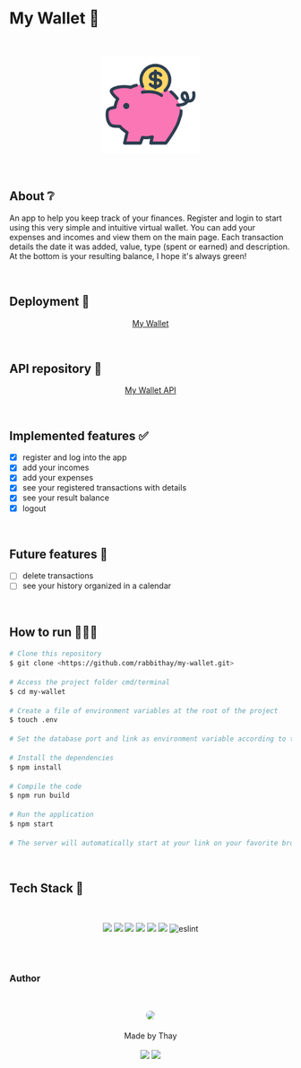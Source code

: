 # My Wallet 💸

</br>

<p align="center">
  <img src="src/assets/logo.png" width="175" alt="my-wallet-logo" />
</p>

</br>

## About ❔

An app to help you keep track of your finances. Register and login to start using this very simple and intuitive virtual wallet. You can add your expenses and incomes and view them on the main page. Each transaction details the date it was added, value, type (spent or earned) and description. At the bottom is your resulting balance, I hope it's always green!

</br>

## Deployment 🚀

<p align="center"><a  href="https://my-wallet-puce.vercel.app/">My Wallet</a></p>

</br>

## API repository 🧠

<p align="center"><a  href="https://github.com/rabbithay/my-wallet-api">My Wallet API</a></p>

</br>

## Implemented features ✅

- [x] register and log into the app
- [x] add your incomes
- [x] add your expenses
- [x] see your registered transactions with details
- [x] see your result balance
- [x] logout

<br>

## Future features 🔮

- [ ] delete transactions
- [ ] see your history organized in a calendar

</br>

## How to run 🏃‍♀️💨

```bash
# Clone this repository
$ git clone <https://github.com/rabbithay/my-wallet.git>

# Access the project folder cmd/terminal
$ cd my-wallet

# Create a file of environment variables at the root of the project
$ touch .env

# Set the database port and link as environment variable according to the ".env.example" file

# Install the dependencies
$ npm install

# Compile the code
$ npm run build

# Run the application 
$ npm start

# The server will automatically start at your link on your favorite browser 
```

</br>

## Tech Stack 💾

<br/>

<p align="center">
<img src="https://img.shields.io/badge/HTML5-E34F26?style=for-the-badge&logo=html5&logoColor=white" />
<img src="https://img.shields.io/badge/CSS3-1572B6?style=for-the-badge&logo=css3&logoColor=white" />
<img src="https://img.shields.io/badge/JavaScript-F7DF1E?style=for-the-badge&logo=javascript&logoColor=black" />
<img src="https://img.shields.io/badge/React-20232A?style=for-the-badge&logo=react&logoColor=61DAFB" />
<img src="https://img.shields.io/badge/styled--components-DB7093?style=for-the-badge&logo=styled-components&logoColor=white" />
<img src="https://img.shields.io/badge/Vercel-000000?style=for-the-badge&logo=vercel&logoColor=white" />
<img alt="eslint" src="https://img.shields.io/badge/eslint-3A33D1?style=for-the-badge&logo=eslint&logoColor=white" />
</p>

<br>
<br>

### Author

<br>

<p align='center'>
  <img src="https://avatars.githubusercontent.com/u/80849707?v=4" width="100px;" style="border-radius: 50%;"/>
  <br><br>
  Made by Thay <br><br>
  <a href="https://www.linkedin.com/in/thayan%C3%A1-coelho/"><img src="https://img.shields.io/badge/linkedin-%230077B5.svg?&style=for-the-badge&logo=linkedin&logoColor=white"/></a>
  <a href="https://github.com/rabbithay"><img src="https://img.shields.io/badge/github-%23100000.svg?&style=for-the-badge&logo=github&logoColor=white" /></a>
</p>
